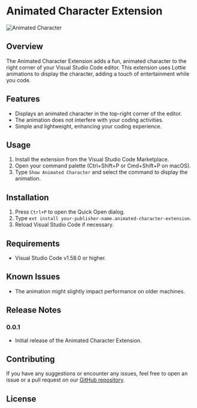 # Animated Character Extension

![Animated Character](https://example.com/path/to/your/animated-character-image.gif)

## Overview

The Animated Character Extension adds a fun, animated character to the right corner of your Visual Studio Code editor. This extension uses Lottie animations to display the character, adding a touch of entertainment while you code.

## Features

- Displays an animated character in the top-right corner of the editor.
- The animation does not interfere with your coding activities.
- Simple and lightweight, enhancing your coding experience.

## Usage

1. Install the extension from the Visual Studio Code Marketplace.
2. Open your command palette (Ctrl+Shift+P or Cmd+Shift+P on macOS).
3. Type `Show Animated Character` and select the command to display the animation.

## Installation

1. Press `Ctrl+P` to open the Quick Open dialog.
2. Type `ext install your-publisher-name.animated-character-extension`.
3. Reload Visual Studio Code if necessary.

## Requirements

- Visual Studio Code v1.58.0 or higher.

## Known Issues

- The animation might slightly impact performance on older machines.

## Release Notes

### 0.0.1

- Initial release of the Animated Character Extension.

## Contributing

If you have any suggestions or encounter any issues, feel free to open an issue or a pull request on our [GitHub repository](https://github.com/your-username/animated-character-extension).

## License


